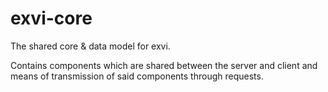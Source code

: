 # exvi-core
The shared core & data model for exvi.

Contains components which are shared between the server and client and means of transmission of said components through requests.
